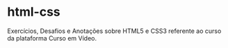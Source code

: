 # html-css
 Exercícios, Desafios e Anotações sobre HTML5 e CSS3 referente ao curso da plataforma Curso em Vídeo.
